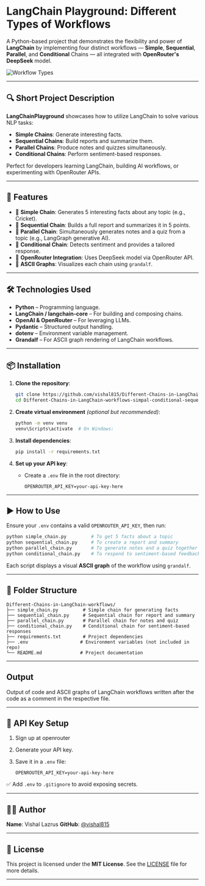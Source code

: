 # LangChain Playground: Different Types of Workflows

A Python-based project that demonstrates the flexibility and power of **LangChain** by implementing four distinct workflows — **Simple**, **Sequential**, **Parallel**, and **Conditional** Chains — all integrated with **OpenRouter's DeepSeek** model.

![Workflow Types](https://github.com/user-attachments/assets/23670e84-cd42-4761-aff5-b04390e39cca)

---

## 🔍 Short Project Description

**LangChainPlayground** showcases how to utilize LangChain to solve various NLP tasks:

- **Simple Chains**: Generate interesting facts.
- **Sequential Chains**: Build reports and summarize them.
- **Parallel Chains**: Produce notes and quizzes simultaneously.
- **Conditional Chains**: Perform sentiment-based responses.

Perfect for developers learning LangChain, building AI workflows, or experimenting with OpenRouter APIs.

---

## 🚀 Features

- 🔹 **Simple Chain**: Generates 5 interesting facts about any topic (e.g., Cricket).
- 🔹 **Sequential Chain**: Builds a full report and summarizes it in 5 points.
- 🔹 **Parallel Chain**: Simultaneously generates notes and a quiz from a topic (e.g., LangGraph generative AI).
- 🔹 **Conditional Chain**: Detects sentiment and provides a tailored response.
- 🔹 **OpenRouter Integration**: Uses DeepSeek model via OpenRouter API.
- 🔹 **ASCII Graphs**: Visualizes each chain using `grandalf`.

---

## 🛠️ Technologies Used

- **Python** – Programming language.
- **LangChain / langchain-core** – For building and composing chains.
- **OpenAI & OpenRouter** – For leveraging LLMs.
- **Pydantic** – Structured output handling.
- **dotenv** – Environment variable management.
- **Grandalf** – For ASCII graph rendering of LangChain workflows.

---

## 📦 Installation

1. **Clone the repository**:
   ```bash
   git clone https://github.com/vishal815/Different-Chains-in-LangChain-workflows-simpal-conditional-sequential-parallel-chains-.git
   cd Different-Chains-in-LangChain-workflows-simpal-conditional-sequential-parallel-chains-

2. **Create virtual environment** *(optional but recommended)*:

   ```bash
   python -m venv venv
   venv\Scripts\activate  # On Windows:
   ```

3. **Install dependencies**:

   ```bash
   pip install -r requirements.txt
   ```

4. **Set up your API key**:

   * Create a `.env` file in the root directory:

     ```env
     OPENROUTER_API_KEY=your-api-key-here
     ```

---

## ▶️ How to Use

Ensure your `.env` contains a valid `OPENROUTER_API_KEY`, then run:

```bash
python simple_chain.py         # To get 5 facts about a topic
python sequential_chain.py     # To create a report and summary
python parallel_chain.py       # To generate notes and a quiz together
python conditional_chain.py    # To respond to sentiment-based feedback
```

Each script displays a visual **ASCII graph** of the workflow using `grandalf`.

---

## 📂 Folder Structure

```
Different-Chains-in-LangChain-workflows/
├── simple_chain.py         # Simple chain for generating facts
├── sequential_chain.py     # Sequential chain for report and summary
├── parallel_chain.py       # Parallel chain for notes and quiz
├── conditional_chain.py    # Conditional chain for sentiment-based responses
├── requirements.txt        # Project dependencies
├── .env                   # Environment variables (not included in repo)
└── README.md              # Project documentation
```

---

##  Output
   Output of code and ASCII graphs of LangChain workflows written after the code as a comment in the respective file.



---

## 🔐 API Key Setup

1. Sign up at openrouter
2. Generate your API key.
3. Save it in a `.env` file:

   ```env
   OPENROUTER_API_KEY=your-api-key-here
   ```

✅ Add `.env` to `.gitignore` to avoid exposing secrets.

---

## 👨‍💻 Author

**Name**: Vishal Lazrus
**GitHub**: [@vishal815](https://github.com/vishal815/Different-Chains-in-LangChain-workflows-simpal-conditional-sequential-parallel-chains-.git)

---

## 📄 License

This project is licensed under the **MIT License**.
See the [LICENSE](LICENSE) file for more details.

---
